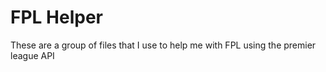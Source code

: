 # FPL Helper

These are a group of files that I use to help me with FPL using the premier league API
